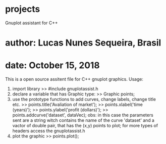 # projects
Gnuplot assistant for C++

# author: Lucas Nunes Sequeira, Brasil

# date: October 15, 2018

This is a open source assitent file for C++ gnuplot graphics.
Usage:
  1. import library
    >> #include gnuplotassist.h
  2. declare a variable that has Graphic type:
    >> Graphic points;
  3. use the prototype functions to add curves, change labels, change title etc.
    >> points.title('Avaliation of market');
    >> points.xlabel('time (years)');
    >> points.ylabel('profit (dollars)');
    >> points.addcurve('dataset', dataVec); obs: in this case the parameters sent are a string witch contains the name of the curve
                                                 'dataset' and a vactor of double pair, that has the (x,y) points to plot; for more
                                                 types of headers access the gnuplotassist.h
  4. plot the graphic
    >> points.plot();
